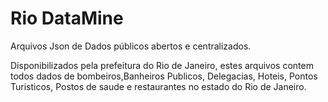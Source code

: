 # Rio DataMine
Arquivos Json de Dados públicos abertos e centralizados.

Disponibilizados pela prefeitura do Rio de Janeiro, estes arquivos contem todos dados de bombeiros,Banheiros Publicos, Delegacias, Hoteis, Pontos Turisticos, Postos de saude e restaurantes no estado do Rio de Janeiro.
